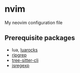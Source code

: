 # nvim

My neovim configuration file

## Prerequisite packages
- lua, [luarocks](https://github.com/luarocks/luarocks)
- [ripgrep](https://github.com/BurntSushi/ripgrep)
- [tree-sitter-cli](https://github.com/tree-sitter/tree-sitter/blob/master/cli/README.md)
- [jsregexp](https://github.com/kmarius/jsregexp)
